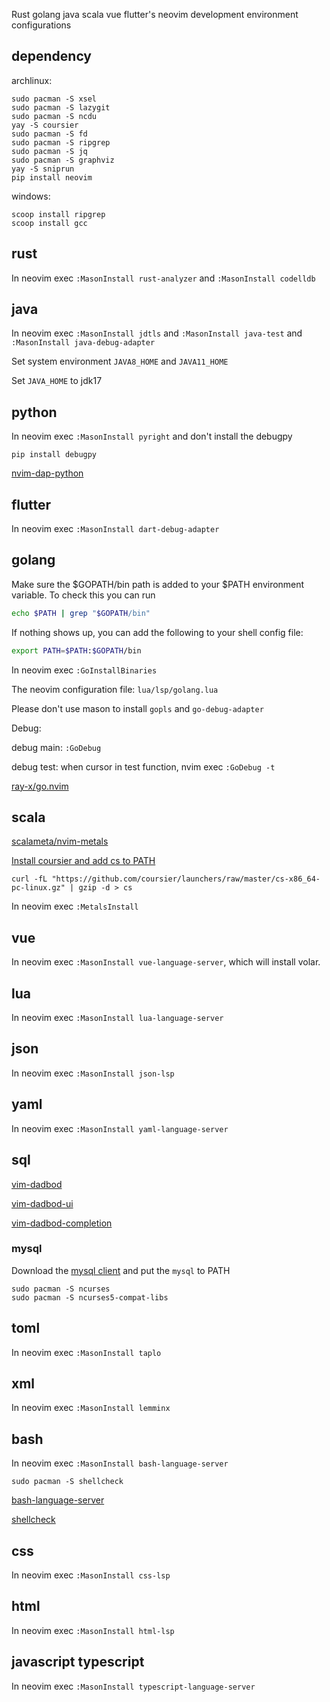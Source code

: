 Rust golang java scala vue flutter's neovim development environment configurations

## dependency

archlinux:

```shell
sudo pacman -S xsel
sudo pacman -S lazygit
sudo pacman -S ncdu
yay -S coursier
sudo pacman -S fd
sudo pacman -S ripgrep
sudo pacman -S jq
sudo pacman -S graphviz
yay -S sniprun
pip install neovim
```

windows:

```shell
scoop install ripgrep
scoop install gcc
```

## rust

In neovim exec `:MasonInstall rust-analyzer` and `:MasonInstall codelldb`

## java

In neovim exec `:MasonInstall jdtls` and `:MasonInstall java-test` and `:MasonInstall java-debug-adapter`

Set system environment `JAVA8_HOME` and `JAVA11_HOME`

Set `JAVA_HOME` to jdk17

## python

In neovim exec `:MasonInstall pyright` and don't install the debugpy

```
pip install debugpy
```
[nvim-dap-python](https://github.com/mfussenegger/nvim-dap-python)

## flutter

In neovim exec `:MasonInstall dart-debug-adapter`

## golang

Make sure the $GOPATH/bin path is added to your $PATH environment variable. To check this you can run
```bash
echo $PATH | grep "$GOPATH/bin"
```
If nothing shows up, you can add the following to your shell config file:
```bash
export PATH=$PATH:$GOPATH/bin
```

In neovim exec `:GoInstallBinaries`

The neovim configuration file: `lua/lsp/golang.lua`

Please don't use mason to install `gopls` and `go-debug-adapter`

Debug:

debug main: `:GoDebug`

debug test: when cursor in test function, nvim exec `:GoDebug -t`

[ray-x/go.nvim](https://github.com/ray-x/go.nvim)

## scala

[scalameta/nvim-metals](https://github.com/scalameta/nvim-metals)

[Install coursier and add cs to PATH](https://get-coursier.io/docs/cli-installation)

```
curl -fL "https://github.com/coursier/launchers/raw/master/cs-x86_64-pc-linux.gz" | gzip -d > cs
```

In neovim exec `:MetalsInstall`

## vue

In neovim exec `:MasonInstall vue-language-server`, which will install volar.

## lua

In neovim exec `:MasonInstall lua-language-server`

## json

In neovim exec `:MasonInstall json-lsp`

## yaml

In neovim exec `:MasonInstall yaml-language-server`

## sql

[vim-dadbod](https://github.com/tpope/vim-dadbod)

[vim-dadbod-ui](https://github.com/kristijanhusak/vim-dadbod-ui)

[vim-dadbod-completion](https://github.com/kristijanhusak/vim-dadbod-completion)

### mysql

Download the [mysql client](https://cdn.mysql.com//Downloads/MySQL-8.0/mysql-8.0.32-linux-glibc2.17-x86_64-minimal.tar.xz) and put the `mysql` to PATH

```
sudo pacman -S ncurses
sudo pacman -S ncurses5-compat-libs
```

## toml

In neovim exec `:MasonInstall taplo`

## xml

In neovim exec `:MasonInstall lemminx`

## bash

In neovim exec `:MasonInstall bash-language-server`

```
sudo pacman -S shellcheck
```
[bash-language-server](https://github.com/bash-lsp/bash-language-server)

[shellcheck](https://github.com/koalaman/shellcheck#installing)

## css

In neovim exec `:MasonInstall css-lsp`

## html

In neovim exec `:MasonInstall html-lsp`

## javascript typescript

In neovim exec `:MasonInstall typescript-language-server`
